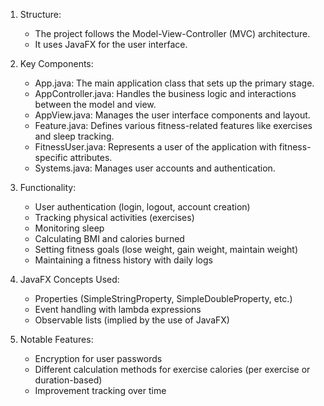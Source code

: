 1. Structure:
   - The project follows the Model-View-Controller (MVC) architecture.
   - It uses JavaFX for the user interface.

2. Key Components:
   - App.java: The main application class that sets up the primary stage.
   - AppController.java: Handles the business logic and interactions between the model and view.
   - AppView.java: Manages the user interface components and layout.
   - Feature.java: Defines various fitness-related features like exercises and sleep tracking.
   - FitnessUser.java: Represents a user of the application with fitness-specific attributes.
   - Systems.java: Manages user accounts and authentication.

3. Functionality:
   - User authentication (login, logout, account creation)
   - Tracking physical activities (exercises)
   - Monitoring sleep
   - Calculating BMI and calories burned
   - Setting fitness goals (lose weight, gain weight, maintain weight)
   - Maintaining a fitness history with daily logs

4. JavaFX Concepts Used:
   - Properties (SimpleStringProperty, SimpleDoubleProperty, etc.)
   - Event handling with lambda expressions
   - Observable lists (implied by the use of JavaFX)

5. Notable Features:
   - Encryption for user passwords
   - Different calculation methods for exercise calories (per exercise or duration-based)
   - Improvement tracking over time